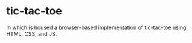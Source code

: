 # tic-tac-toe

In which is housed a browser-based
implementation of tic-tac-toe
using HTML, CSS, and JS.
